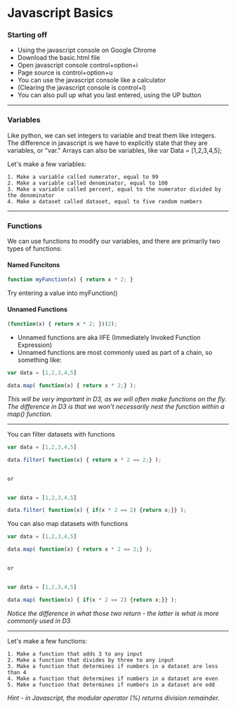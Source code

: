 # Javascript Basics #

### Starting off ###
- Using the javascript console on Google Chrome
- Download the basic.html file
- Open javascript console control+option+i
- Page source is control+option+u
- You can use the javascript console like a calculator 
- (Clearing the javascript console is control+l)
- You can also pull up what you last entered, using the UP button

---

### Variables ###
Like python, we can set integers to variable and treat them like integers. The difference in javascript is we have to explicitly state that they are variables, or "var." Arrays can also be variables, like var Data = [1,2,3,4,5];


Let's make a few variables:

```
1. Make a variable called numerator, equal to 99
2. Make a variable called denominator, equal to 100
3. Make a variable called percent, equal to the numerator divided by the denominator
4. Make a dataset called dataset, equal to five random numbers 
```

---

### Functions ###
We can use functions to modify our variables, and there are primarily two types of functions:

#### Named Funcitons ####
```javascript
function myFunction(x) { return x * 2; } 
```
Try entering a value into myFunction()
  
#### Unnamed Functions ####
```javascript
(function(x) { return x * 2; })(2);
```
- Unnamed functions are aka IIFE (Immediately Invoked Function Expression)
- Unnamed functions are most commonly used as part of a chain, so something like:

```javascript
var data = [1,2,3,4,5]

data.map( function(x) { return x * 2;} );
```
*This will be very important in D3, as we will often make functions on the fly. The difference in D3 is that we won't necessarily nest the function within a map() function.*

---

You can filter datasets with functions
```javascript
var data = [1,2,3,4,5]

data.filter( function(x) { return x * 2 == 2;} );


or 


var data = [1,2,3,4,5]

data.filter( function(x) { if(x * 2 == 2) {return x;}} );
```


You can also map datasets with functions
```javascript
var data = [1,2,3,4,5]

data.map( function(x) { return x * 2 == 2;} );


or 


var data = [1,2,3,4,5]

data.map( function(x) { if(x * 2 == 2) {return x;}} );
```
*Notice the difference in what those two return - the latter is what is more commonly used in D3*

---

Let's make a few functions: 

```
1. Make a function that adds 3 to any input
2. Make a function that divides by three to any input
3. Make a function that determines if numbers in a dataset are less than 4
4. Make a function that determines if numbers in a dataset are even
5. Make a function that determines if numbers in a dataset are odd
```
*Hint - in Javascript, the modular operator (%) returns division remainder.*




